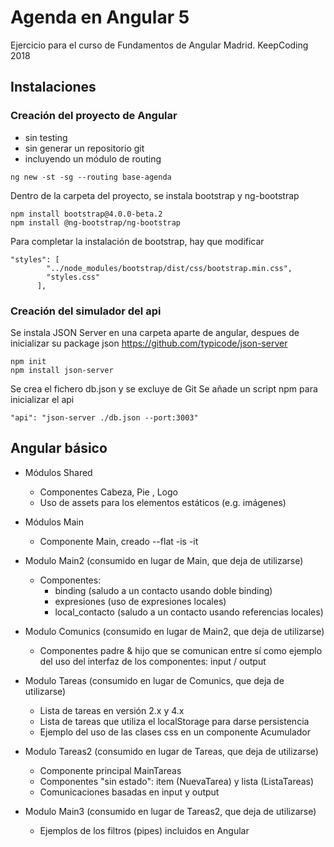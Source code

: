 # Agenda en Angular 5 #

Ejercicio para el curso de Fundamentos de Angular
Madrid. KeepCoding 2018

## Instalaciones ##

### Creación del proyecto de Angular ###

- sin testing
- sin generar un repositorio git
- incluyendo un módulo de routing

```npm
ng new -st -sg --routing base-agenda
```

Dentro de la carpeta del proyecto, se instala bootstrap y ng-bootstrap

```npm
npm install bootstrap@4.0.0-beta.2
npm install @ng-bootstrap/ng-bootstrap
```

Para completar la instalación de bootstrap, hay que modificar 

```npm
"styles": [
        "../node_modules/bootstrap/dist/css/bootstrap.min.css",
        "styles.css"
      ],
```

### Creación del simulador del api ###

Se instala JSON Server en una carpeta aparte de angular, despues de inicializar su package json
https://github.com/typicode/json-server

```npm
npm init
npm install json-server
```

Se crea el fichero db.json y se excluye de Git
Se añade un script npm para inicializar el api

```npm
"api": "json-server ./db.json --port:3003"
```

## Angular básico #

- Módulos Shared
  - Componentes Cabeza, Pie , Logo
  - Uso de assets para los elementos estáticos (e.g. imágenes)
- Módulos Main
  - Componente Main, creado --flat -is -it

- Modulo Main2 (consumido en lugar de Main, que deja de utilizarse)
  - Componentes:
    - binding (saludo a un contacto usando doble binding)
    - expresiones (uso de expresiones locales)
    - local_contacto (saludo a un contacto usando referencias locales)

- Modulo Comunics  (consumido en lugar de Main2, que deja de utilizarse)
  - Componentes padre & hijo que se comunican entre sí
    como ejemplo del uso del interfaz de los componentes: input / output

- Modulo Tareas  (consumido en lugar de Comunics, que deja de utilizarse)
  - Lista de tareas en versión 2.x y 4.x
  - Lista de tareas que utiliza el localStorage para darse persistencia
  - Ejemplo del uso de las clases css en un componente Acumulador

- Modulo Tareas2 (consumido en lugar de Tareas, que deja de utilizarse)
  - Componente principal MainTareas
  - Componentes "sin estado": item (NuevaTarea) y lista (ListaTareas)
  - Comunicaciones basadas en input y output

- Modulo Main3 (consumido en lugar de Tareas2, que deja de utilizarse)
  - Ejemplos de los filtros (pipes) incluidos en Angular